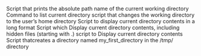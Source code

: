 Script that prints the absolute path name of the current working directory
Command to list current directory
script that changes the working directory to the user’s home directory
Script to display current directory contents in a long format
Script which Display current directory contents, including hidden files (starting with .)
 script to Display current directory contents
Script thatcreates a directory named my_first_directory in the /tmp/ directory
